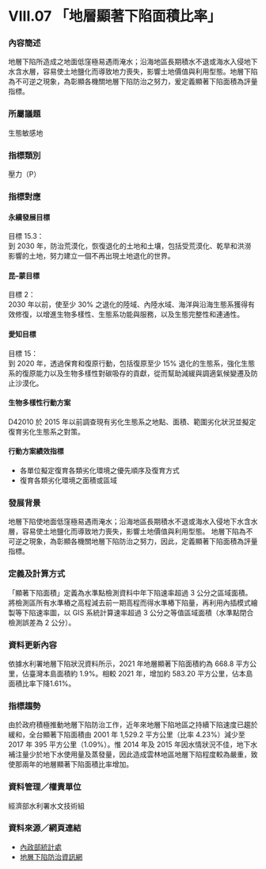 # VIII.07 「地層顯著下陷面積比率」

<script type="text/javascript" src="http://cdn.mathjax.org/mathjax/latest/MathJax.js?config=TeX-AMS-MML_HTMLorMML"></script>

### 內容簡述
地層下陷所造成之地面低窪極易遇雨淹水；沿海地區長期積水不退或海水入侵地下水含水層，容易使土地鹽化而導致地力喪失，影響土地價值與利用型態。地層下陷為不可逆之現象，為彰顯各機關地層下陷防治之努力，爰定義顯著下陷面積為評量指標。
### 所屬議題
生態敏感地
### 指標類別
壓力（P）
### 指標對應
#### 永續發展目標
目標 15.3：<br>
到 2030 年，防治荒漠化，恢復退化的土地和土壤，包括受荒漠化、乾旱和洪澇影響的土地，努力建立一個不再出現土地退化的世界。
#### 昆–蒙目標
目標 2：<br>
2030 年以前，使至少 30% 之退化的陸域、內陸水域、海洋與沿海生態系獲得有效修復，以增進生物多樣性、生態系功能與服務，以及生態完整性和連通性。<br>
#### 愛知目標
目標 15：<br>
到 2020 年，透過保育和復原行動，包括復原至少 15% 退化的生態系，強化生態系的復原能力以及生物多樣性對碳吸存的貢獻，從而幫助減緩與調適氣候變遷及防止沙漠化。
#### 生物多樣性行動方案
D42010 於 2015 年以前調查現有劣化生態系之地點、面積、範圍劣化狀況並擬定復育劣化生態系之對策。
#### 行動方案績效指標
* 各單位擬定復育各類劣化環境之優先順序及復育方式
* 復育各類劣化環境之面積或區域
### 發展背景
地層下陷使地面低窪極易遇雨淹水；沿海地區長期積水不退或海水入侵地下水含水層，容易使土地鹽化而導致地力喪失，影響土地價值與利用型態。
地層下陷為不可逆之現象，為彰顯各機關地層下陷防治之努力，因此，定義顯著下陷面積為評量指標。
### 定義及計算方式
「顯著下陷面積」定義為水準點檢測資料中年下陷速率超過 3 公分之區域面積。將檢測區所有水準樁之高程減去前一期高程而得水準樁下陷量，再利用內插模式繪製等下陷速率圖，以 GIS 系統計算速率超過 3 公分之等值區域面積（水準點閉合檢測誤差為 2 公分）。
### 資料更新內容
依據水利署地層下陷狀況資料所示，2021 年地層顯著下陷面積約為 668.8 平方公里，佔臺灣本島面積約 1.9%。相較 2021 年，增加約 583.20 平方公里，佔本島面積比率下降1.61%。
### 指標趨勢
由於政府積極推動地層下陷防治工作，近年來地層下陷地區之持續下陷速度已趨於緩和，全台顯著下陷面積由 2001 年 1,529.2 平方公里（比率 4.23%）減少至 2017 年 395 平方公里（1.09%）。惟 2014 年及 2015 年因水情狀況不佳，地下水補注量少於地下水使用量及蒸發量，因此造成雲林地區地層下陷程度較為嚴重，致使那兩年的地層顯著下陷面積比率增加。
### 資料管理／權責單位
經濟部水利署水文技術組
### 資料來源／網頁連結
* [內政部統計處](https://statis.moi.gov.tw/micst/stmain.jsp?sys=210&funid=c0110101&type=1)
* [地層下陷防治資訊網](http://www.lsprc.ncku.edu.tw/zh-tw/trend.php?action=view&id=4)
